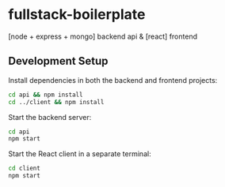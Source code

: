 # fullstack-boilerplate
[node + express + mongo] backend api & [react] frontend

## Development Setup

Install dependencies in both the backend and frontend projects:

```bash
cd api && npm install
cd ../client && npm install
```

Start the backend server:

```bash
cd api
npm start
```

Start the React client in a separate terminal:

```bash
cd client
npm start
```

